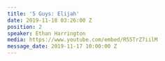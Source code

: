 ```yaml
---
title: '5 Guys: Elijah'
date: 2019-11-18 03:26:00 Z
position: 2
speaker: Ethan Harrington
media: https://www.youtube.com/embed/R55TrZ7iilM
message_date: 2019-11-17 10:00:00 Z
---
```


